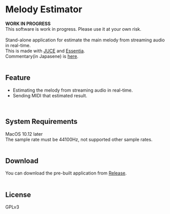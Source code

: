 # Melody Estimator  
**WORK IN PROGRESS**  
This software is work in progress. Please use it at your own risk.  
<br>
Stand-alone application for estimate the main melody from streaming audio in real-time.  
This is made with [JUCE](https://github.com/WeAreROLI/JUCE) and [Essentia](https://github.com/MTG/essentia).  
Commentary(in Japasene) is [here](https://qiita.com/AkiyukiOkayasu/items/7b5a0671cbfc8e704590).  
<br>

## Feature  
- Estimating the melody from streaming audio in real-time.  
- Sending MIDI that estimated result.  
<br>

## System Requirements    
MacOS 10.12 later  
The sample rate must be 44100Hz, not supported other sample rates.  
<br>

## Download  
You can download the pre-built application from [Release](https://github.com/AkiyukiOkayasu/MelodyEstimator/releases).  
<br>

## License  
GPLv3  
<br>
